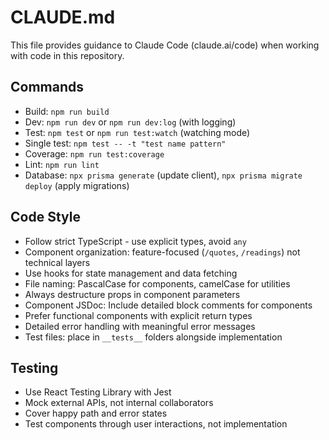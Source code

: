 # CLAUDE.md

This file provides guidance to Claude Code (claude.ai/code) when working with code in this repository.

## Commands

- Build: `npm run build`
- Dev: `npm run dev` or `npm run dev:log` (with logging)
- Test: `npm test` or `npm run test:watch` (watching mode)
- Single test: `npm test -- -t "test name pattern"`
- Coverage: `npm run test:coverage`
- Lint: `npm run lint`
- Database: `npx prisma generate` (update client), `npx prisma migrate deploy` (apply migrations)

## Code Style

- Follow strict TypeScript - use explicit types, avoid `any`
- Component organization: feature-focused (`/quotes`, `/readings`) not technical layers
- Use hooks for state management and data fetching
- File naming: PascalCase for components, camelCase for utilities
- Always destructure props in component parameters
- Component JSDoc: Include detailed block comments for components
- Prefer functional components with explicit return types
- Detailed error handling with meaningful error messages
- Test files: place in `__tests__` folders alongside implementation

## Testing

- Use React Testing Library with Jest
- Mock external APIs, not internal collaborators
- Cover happy path and error states
- Test components through user interactions, not implementation
